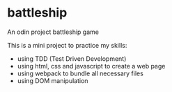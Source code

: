 # battleship

An odin project battleship game

This is a mini project to practice my skills:

* using TDD (Test Driven Development)
* using html, css and javascript to create a web page
* using webpack to bundle all necessary files
* using DOM manipulation
